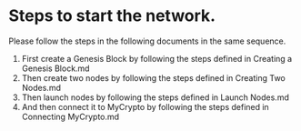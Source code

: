 # Steps to start the network.

Please follow the steps in the following documents in the same sequence.

1. First create a Genesis Block by following the steps defined in Creating a Genesis Block.md
2. Then create two nodes by following the steps defined in Creating Two Nodes.md
3. Then launch nodes by following the steps defined in Launch Nodes.md
4. And then connect it to MyCrypto by following the steps defined in Connecting MyCrypto.md


